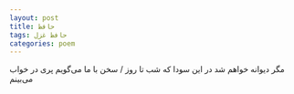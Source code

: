 ```yaml
---
layout: post
title: حافظ
tags: حافظ غزل
categories: poem
---
```


مگر دیوانه خواهم شد در این سودا که شب تا روز / سخن با ما می‌گویم پری در خواب می‌بینم